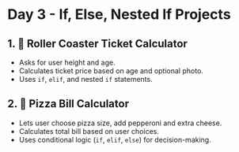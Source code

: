 # Day 3 - If, Else, Nested If Projects

## 1. 🎢 Roller Coaster Ticket Calculator
- Asks for user height and age.
- Calculates ticket price based on age and optional photo.
- Uses `if`, `elif`, and nested `if` statements.

## 2. 🍕 Pizza Bill Calculator
- Lets user choose pizza size, add pepperoni and extra cheese.
- Calculates total bill based on user choices.
- Uses conditional logic (`if`, `elif`, `else`) for decision-making.
